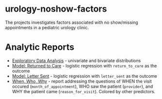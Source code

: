 # urology-noshow-factors
The projects investigates factors associated with no show/missing appointments in a pediatric urology clinic.

# Analytic Reports

- [Exploratory Data Analysis][eda] - univariate and bivariate distributions
- [Model: Returned to Care][returned_to_care] - logistic regression with `return_to_care` as the outcome
- [Model: Letter Sent][letter_sent] - logistic regression with `letter_sent` as the outcome
- [When, Who, Why][when_who_why] - report addressing the questions of WHEN the visit occured (`month_of_appointment`), WHO saw the patient (`provider`), and WHY the patient came (`reason_for_visit`). Colored by other predictors.

[eda]:https://raw.githack.com/dss-hmi/urology-noshow-factors/master/analysis/eda/eda.html
[returned_to_care]:https://raw.githack.com/dss-hmi/urology-noshow-factors/master/analysis/logistic/retunred-to-care.html
[letter_sent]: https://raw.githack.com/dss-hmi/urology-noshow-factors/master/analysis/logistic/letter-sent.html
[when_who_why]:https://raw.githack.com/dss-hmi/urology-noshow-factors/master/analysis/when-who-why/when-who-why-1.html
